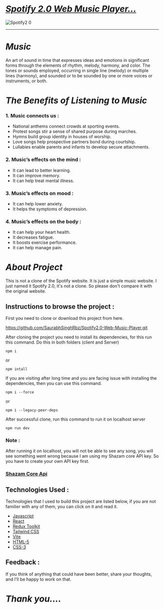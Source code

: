 # _[Spotify 2.0 Web Music Player...](https://premium-spotify.vercel.app/)_

![Spotify2 0](https://user-images.githubusercontent.com/90378786/197281403-a33d8c78-21b4-486b-9064-02a9c28ec76e.png)

---

# _Music_
  An art of sound in time that expresses ideas and emotions in significant forms through the elements of rhythm, melody, harmony, and color.
  The tones or sounds employed, occurring in single line (melody) or multiple lines (harmony), and sounded or to be sounded by one or more voices or instruments, or both.
  
# _The Benefits of Listening to Music_
### 1. Music connects us :
- National anthems connect crowds at sporting events.
- Protest songs stir a sense of shared purpose during marches.
- Hymns build group identity in houses of worship.
- Love songs help prospective partners bond during courtship.
- Lullabies enable parents and infants to develop secure attachments.

### 2. Music’s effects on the mind :
- It can lead to better learning.
- It can improve memory.
- It can help treat mental illness.

### 3. Music’s effects on mood :
- It can help lower anxiety.
- It helps the symptoms of depression.

### 4. Music’s effects on the body :
- It can help your heart health.
- It decreases fatigue.
- It boosts exercise performance.
- It can help manage pain.


# _About Project_
This is not a clone of the Spotify website. It is just a simple music website. I just named it Spotify 2.0, it's not a clone. So please don't compare it with the original website.

## Instructions to browse the project :

First you need to clone or download this project from here.

https://github.com/SaurabhSinghRbz/Spotify2.0-Web-Music-Player.git

After cloning the project you need to install its dependencies, for this run this command.
Do this in both folders (client and Server)
```
npm i 
```
or
```
npm intall
```

If you are visiting after long time and you are facing issue with installing the dependencies, then you can use this command.
```
npm i --force
```
or
```
npm i --legacy-peer-deps
```

After successful clone, run this command to run it on localhost server
```
npm run dev
```
### Note :
After running it on localhost, you will not be able to see any song, you will see something went wrong because I am using my Shazam core API key. So you have to create your own API key first.
### [Shazam Core Api](https://rapidapi.com/tipsters/api/shazam-core/)


## Technologies Used :
   Technologies that I used to build this project are listed below, if you are not familier with any of them, you can click on it and read it.
- [Javascript](https://www.w3schools.com/js/default.asp)
- [React](https://reactjs.org/)
- [Redux Toolkit](https://redux-toolkit.js.org/)
- [Tailwind CSS](https://tailwindcss.com/)
- [Vite](https://vitejs.dev/guide/)
- [HTML-5](https://www.w3schools.com/html/)   
- [CSS-3](https://www.w3schools.com/css/default.asp)

## Feedback :
If you think of anything that could have been better, share your thoughts, and I'll be happy to work on that.

# _Thank you...._


